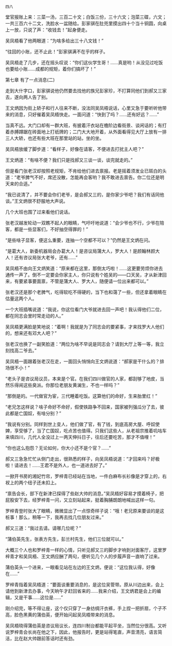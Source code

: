     四八 

   堂官报账上来：三菜一汤，三百二十文；白饭三份，三十六文；泡菜三碟，六文；一共三百六十二文，洗脸水一盆随给。彭家骐在肚兜里摸出四十个当十铜圆，向桌上一放，只说了声：“收钱去！”起身便走。

   吴凤梧看了他两眼道：“为啥多给出三十八文钱！”

   “往回的小账，还不止此！”彭家骐满不在乎的样子。

   吴凤梧走了几步，还在摇头叹说：“你们这伙学生哥！……真是哟！从没见过吃饭也要给小账……成都的规矩，着你们搞坏了！”

   第七章 有了一点消息(二)

   走到大什字口，彭家骐说他仍然要去找他的族兄彭家珍，不打算同他们到郝又三家去，遂向两人告了别。

   王文炳因为街上轿子和行人往来不断，没法同吴凤梧说话，心里又急于要听听他带来的消息，只好催着吴凤梧快走。一面问道：“快到了吗？……还有好远？……”

   当真不远。大门口却有一群大班，有披着汗衣站在檐阶边看街景、谈闲话的；有打着赤膊蹲踞在砖面地上打纸牌的；二门大大地开着，从外面看得见大厅上放有一排三人大轿，也还有些大班在那里站的站，坐的坐。

   吴凤梧放缓了脚步道：“看样子，好像在请客，不便进去打扰主人吧？”

   王文炳道：“有啥不便？我们只是找郝又三谈一谈，谈完就走的。”

   但是看门张老汉却按照老规矩，不肯给他们进去禀报。老是摇着须发业已斑白的头道：“老爷脾气不好，席还没散，怎能再会客哟？我不敢进去禀告。你二位还是明天来的合适。”

   “我已说清了，并不要会你们老爷，是会郝又三的，是你家少爷吧？我们有话同他谈。”王文炳很不舒服地大声说。

   几个大班也围了过来看他们说话。

   张老汉越发轮动一双瞧不起人的眼睛，气吁吁地说道：“会少爷也不行，少爷在陪客，都是一些显客们，不好抽空得罪的！”

   “是些啥子显客，便这么重要，连抽一个空都不可以？”仍然是王文炳在问。

   “是葛大人，新委机器局会办葛大人！是咨议局蒲大人，罗大人！是颜翰林颜大人！还有咨议局张大老爷，还有……”

   吴凤梧不由向王文炳笑道：“原来都在这里，那倒太巧啦！……这更要劳烦你进去通传一声了。倒不一定要会你家主人，你只说有个姓吴的——口天吴，才从新津回来，有要紧事要面禀，不管是蒲大人、罗大人，随便请一位出来都可以。”

   张老汉还是那个老脾气，吃得软吃不得硬的，当下也和蔼了一些，但还拿着眼睛在估量这两个人。

   一个大班插嘴说道：“我说，你这位看门大爷就进去回一声吧！我认得他们二位，都在同志会里时常走动的人。”

   吴凤梧更满脸是笑地说：“着啊！我就是为了同志会的要紧事，才来找罗大人他们的，想来还有邓大人吧？”

   张老汉也换了一副笑脸道：“两位为啥不早说是同志会？请到大厅上等一等，我立刻找高二爷去。”

   吴凤梧一面跟着张老汉在走，一面回头悄悄向王文炳说道：“郝家是干什么的？排场很不小！”

   “老头子是咨议局议员，本来是个官。在我们四川做官的人家，都刮够了地皮，当然乐得闹这些臭派。你那位老朋友黄澜生，不也一样吗？”

   “那倒是的。一代做官为宦，三代睡着吃饭。这算他们的命好，生来胎里红！”

   “老兄怎这样说？啥子命好不命好，假使铁路争不回来，国家被列强瓜分了去，彼此都是亡国奴，有啥分别？”

   “我说有分别。同样到世上变人，他们做了官，有了钱，到底高房大屋、呼奴使婢，享受够了，当了亡国奴，吃点苦也值得。只我们这些人，从老祖宗推着叽咕车来填四川，几代人全没过上一两天伸抖日子，往后还要吃苦，那才不值哩！”

   “你也这么抱怨？无论如何，你大小还不是个官？……”

   郝又三急急忙忙从侧门走出，很熟悉的样子，向吴凤梧说道：“才回来吗？好极啦！请进去！……王君不是外人，也一道进去好了。”

   一掀开书房的湘妃竹帘，罗梓青已经站在当地，一件白麻布长衫像是才穿上的，右衩上的两个纽子还未扣上。

   “禀告会长，部下在新津已探得了些赵大帅的消息。”吴凤梧好容易才摸着椅子，把屁股安下去，经罗梓青一问，又立刻站起来，挺着胸脯朗朗地喊出这样一句。

   罗梓青登时张大了眼睛，微微显出了一点惊奇样子说：“哦！老兄原来要谈的是这桩事！那么，稍等一下，我再去找几位朋友过来。”

   郝又三道：“我过去请。请哪几位呢？”

   “蒲伯英先生，张表方先生，彭兰村先生，他们三位就可以。”

   大概三个人也和罗梓青一样的心情，只听见郝又三的脚步才响到对面客厅，这里罗梓青才和吴凤梧、王文炳应酬了两句，便听见几个人的步履声音一直响了过来。

   蒲伯英头一个进来，一眼看见站在左边的王文炳，便说：“这位我认得，好像在……”

   罗梓青指着吴凤梧道：“要面谈重要消息的，是这位吴管带。原从川边出来，会上请他到新津去办事，今天晌午才赶回省来的……我来介绍，王文炳君是会上的编辑，又是干事……这位是……”

   刚介绍完，等不得让座，这个仅只穿了一身纺绸汗衣裤，手上捏一把折扇，个子不高，脸色黑黄的蒲伯英，便开始问起吴凤梧带来的消息。

   吴凤梧晓得蒲伯英是咨议局议长，连四川制台都能平起平坐，当然位分很高。又听说罗梓青会长尚在他之下，因此，他报告时，更是站得笔直，声音清亮，语言简洁，比在赵大帅跟前答话时还有劲。

